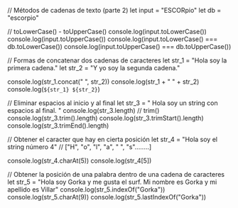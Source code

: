 
// Métodos de cadenas de texto (parte 2)
let input = "ESCORpio"
let db = "escorpio"

// toLowerCase() - toUpperCase()
console.log(input.toLowerCase())
console.log(input.toUpperCase())
console.log(input.toLowerCase() === db.toLowerCase())
console.log(input.toUpperCase() === db.toUpperCase())

// Formas de concatenar dos cadenas de caracteres
let str_1 = "Hola soy la primera cadena."
let str_2 = "Y yo soy la segunda cadena."

console.log(str_1.concat(" ", str_2))
console.log(str_1 + " " + str_2)
console.log(`${str_1} ${str_2}`)

// Eliminar espacios al inicio y al final
let str_3 = "    Hola soy un string con espacios al final.   "
console.log(str_3.length)
// trim()
console.log(str_3.trim().length)
console.log(str_3.trimStart().length)
console.log(str_3.trimEnd().length)

// Obtener el caracter que hay en cierta posición
let str_4 = "Hola soy el string número 4" // ["H", "o", "l", "a", " ", "s"........]

console.log(str_4.charAt(5))
console.log(str_4[5])

// Obtener la posición de una palabra dentro de una cadena de caracteres
let str_5 = "Hola soy Gorka y me gusta el surf. Mi nombre es Gorka y mi apellido es Villar"
console.log(str_5.indexOf("Gorka"))
console.log(str_5.charAt(9))
console.log(str_5.lastIndexOf("Gorka"))